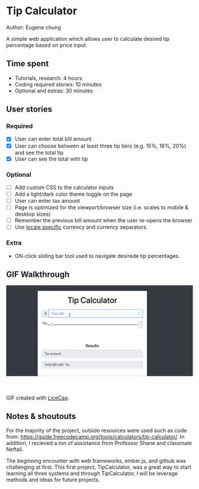 # Tip Calculator

Author: Eugene chung

A simple web application which allows user to calculate desired tip percentage based on price input.

## Time spent
 * Tutorials, research: 4 hours
 * Coding required stories: 10 minutes
 * Optional and extras: 30 minutes

## User stories

### Required
 * [x] User can enter total bill amount
 * [x] User can choose between at least three tip tiers (e.g. 15%, 18%, 20%) and see the total tip 
 * [x] User can see the total with tip

### Optional

 * [ ] Add custom CSS to the calculator inputs
 * [ ] Add a light/dark color theme toggle on the page
 * [ ] User can enter tax amount
 * [ ] Page is optimized for the viewport/browser size (i.e. scales to mobile & desktop sizes)
 * [ ] Remember the previous bill amount when the user re-opens the browser
 * [ ] Use [locale specific](https://developer.mozilla.org/en-US/docs/Web/JavaScript/Reference/Global_Objects/NumberFormat) currency and currency separators.

### Extra

 * ON-click sliding bar tool used to navigate desirede tip percentages.
 

## GIF Walkthrough
![](CSC511Project1.gif)
GIF created with [LiceCap](https://www.cockos.com/licecap/).

## Notes & shoutouts
For the majority of the project, outside resources were used such as code from: https://guide.freecodecamp.org/tools/calculators/tip-calculator/. In addition, I recieved a ton of assistance from Professor Shane and classmate Neftali. 

The beginning encounter with web frameworks, ember.js, and github was challenging at first. This first project, TipCalculator, was a great way to start learning all three systems and through TipCalculator, I will be leverage methods and ideas for future projects. 
